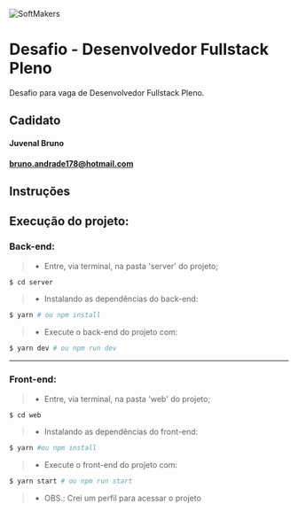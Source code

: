  ![SoftMakers](https://www.softmakers.com.br/assets/img/logotipo14xxhdpi.png)

# Desafio - Desenvolvedor Fullstack Pleno
Desafio para vaga de Desenvolvedor Fullstack Pleno.

## Cadidato

#### Juvenal Bruno
#### bruno.andrade178@hotmail.com

## Instruções

## Execução do projeto:

### Back-end:
> - Entre, via terminal, na pasta 'server' do projeto;
```bash
$ cd server
```
> - Instalando as dependências do back-end:
```bash
$ yarn # ou npm install
```

> - Execute o back-end do projeto com:
```bash
$ yarn dev # ou npm run dev
```
---
### Front-end:

> - Entre, via terminal, na pasta 'web' do projeto;
```bash
$ cd web
```
> - Instalando as dependências do front-end:
```bash
$ yarn #ou npm install
```
> - Execute o front-end do projeto com:
```bash
$ yarn start # ou npm run start
```

> - OBS.: Crei um perfil para acessar o projeto